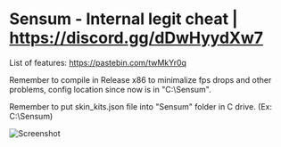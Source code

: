# Sensum - Internal legit cheat | https://discord.gg/dDwHyydXw7

List of features: https://pastebin.com/twMkYr0q

Remember to compile in Release x86 to minimalize fps drops and other problems, config location since now is in "C:\\Sensum".

Remember to put skin_kits.json file into "Sensum" folder in C drive. (Ex: C:\\Sensum)

![Screenshot](https://i.imgur.com/kEH7rpT.png)




